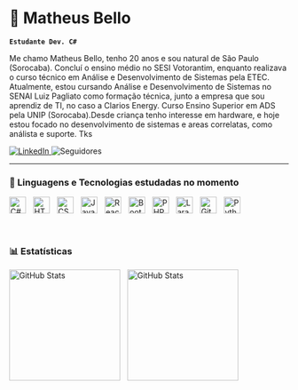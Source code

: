 # 👾 Matheus Bello

**`Estudante Dev. C#`**

Me chamo Matheus Bello, tenho 20 anos e sou natural de São Paulo (Sorocaba). Concluí o ensino médio no SESI Votorantim, enquanto realizava o curso técnico em Análise e Desenvolvimento de Sistemas pela ETEC. Atualmente, estou cursando Análise e Desenvolvimento de Sistemas no SENAI Luiz Pagliato como formação técnica, junto a empresa que sou aprendiz de TI, no caso a Clarios Energy. Curso Ensino Superior em ADS pela UNIP (Sorocaba).Desde criança tenho interesse em hardware, e hoje estou focado no desenvolvimento de sistemas e areas correlatas, como análista e suporte. Tks


<p align="left">
  <a href="https://www.linkedin.com/in/matheus-bello" target="_blank">
    <img 
        alt="LinkedIn " 
        title="Conecte-se comigo no LinkedIn" 
        src="https://custom-icon-badges.demolab.com/badge/LinkedIn-Conexão-blue?logo=linkedin&logoColor=white&style=for-the-badge"
    />
</a>
        <img 
            alt="Seguidores" 
            title="Me siga no GitHub" 
            src="https://custom-icon-badges.demolab.com/github/followers/BelloDss?color=236ad3&labelColor=1155ba&style=for-the-badge&logo=github&label=Seguidores&logoColor=white"
        />
    </a>
</p>

---
### 🤖 Linguagens e Tecnologias estudadas no momento 

<img 
    align="left" 
    alt="C#" 
    title="C#" 
    width="30px" 
    style="padding-right: 10px;" 
    src="https://cdn.jsdelivr.net/gh/devicons/devicon@latest/icons/csharp/csharp-original.svg" 
/>

<img 
    align="left" 
    alt="HTML" 
    title="HTML" 
    width="30px" 
    style="padding-right: 10px;" 
    src="https://cdn.jsdelivr.net/gh/devicons/devicon@latest/icons/html5/html5-original.svg" 
/>

<img 
    align="left" 
    alt="CSS" 
    title="CSS" 
    width="30px" 
    style="padding-right: 10px;" 
    src="https://cdn.jsdelivr.net/gh/devicons/devicon@latest/icons/css3/css3-original.svg" 
/>

<img 
    align="left" 
    alt="JavaScript" 
    title="JavaScript" 
    width="30px" 
    style="padding-right: 10px;" 
    src="https://cdn.jsdelivr.net/gh/devicons/devicon@latest/icons/javascript/javascript-original.svg" 
/>

<img 
    align="left" 
    alt="React" 
    title="React" 
    width="30px" 
    style="padding-right: 10px;" 
    src="https://cdn.jsdelivr.net/gh/devicons/devicon@latest/icons/react/react-original.svg" 
/>

<img 
    align="left" 
    alt="Bootstrap" 
    title="Bootstrap" 
    width="30px" 
    style="padding-right: 10px;" 
    src="https://cdn.jsdelivr.net/gh/devicons/devicon@latest/icons/bootstrap/bootstrap-original.svg" 
/>

<img 
    align="left" 
    alt="PHP" 
    title="PHP" 
    width="30px" 
    style="padding-right: 10px;" 
    src="https://cdn.jsdelivr.net/gh/devicons/devicon@latest/icons/php/php-original.svg" 
/>

<img 
    align="left" 
    alt="Laravel" 
    title="Laravel" 
    width="30px" 
    style="padding-right: 10px;" 
    src="https://cdn.jsdelivr.net/gh/devicons/devicon@latest/icons/laravel/laravel-original.svg" 
/>

<img 
    align="left" 
    alt="Git" 
    title="Git" 
    width="30px" 
    style="padding-right: 10px;" 
    src="https://cdn.jsdelivr.net/gh/devicons/devicon@latest/icons/git/git-original.svg" 
/>

<img 
    align="left" 
    alt="Python" 
    title="Python" 
    width="30px" 
    style="padding-right: 10px;" 
    src="https://cdn.jsdelivr.net/gh/devicons/devicon@latest/icons/python/python-original.svg" 
/>

<br clear="left"/>


<br/>
<br/>

### 📊 Estatísticas

<p>
  <img 
    align="left" 
    alt="GitHub Stats" 
    height="200" 
    style="padding-right: 10px;" 
    src="https://github-readme-stats.vercel.app/api?username=BelloDss&show_icons=true&theme=tokyonight&include_all_commits=true&locale=pt-br" 
  />

<img 
      align="left" 
      alt="GitHub Stats" 
      height="200" 
      src="https://github-readme-stats.vercel.app/api/top-langs/?username=BelloDss&theme=tokyonight&layout=compact&custom_title=Tecnologias&langs_count=9" 
  />

</p>
